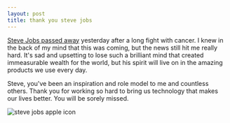 ```yaml
---
layout: post
title: thank you steve jobs
---
```


[Steve Jobs passed away][1] yesterday after a long fight with cancer. I knew in the back of my mind that this was coming, but the news still hit me really hard. It's sad and upsetting to lose such a brilliant mind that created immeasurable wealth for the world, but his spirit will live on in the amazing products we use every day.

Steve, you've been an inspiration and role model to me and countless others. Thank you for working so hard to bring us technology that makes our lives better. You will be sorely missed.

![steve jobs apple icon][2]

[1]: http://www.apple.com/pr/library/2011/10/05Apple-Media-Advisory.html
[2]: http://i1154.photobucket.com/albums/p526/mikey-gee/jonathan-mak-apple-design_zps9a59bfe4.png
